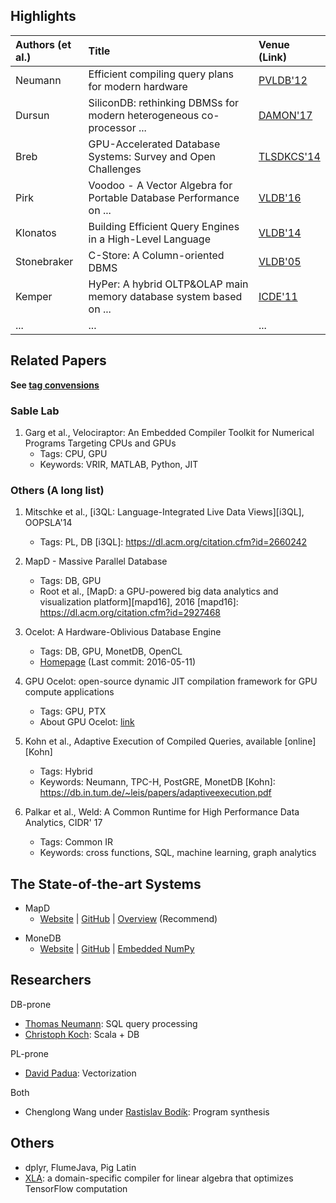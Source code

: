 
## Highlights

| Authors (et al.)  | Title                                                                          | Venue (Link)           |
| :---------------- | :----------------------------------------------------------------------------- | :--------------------- |
| Neumann           | Efficient compiling query plans for modern hardware                            | [PVLDB'12][Neumann12]  |
| Dursun            | SiliconDB: rethinking DBMSs for modern heterogeneous co-processor ...          | [DAMON'17][SiliconDB]  |
| Breb              | GPU-Accelerated Database Systems: Survey and Open Challenges                   | [TLSDKCS'14][GPUDB]    |
| Pirk              | Voodoo - A Vector Algebra for Portable Database Performance on ...             | [VLDB'16][Voodoo]      |
| Klonatos          | Building Efficient Query Engines in a High-Level Language                      | [VLDB'14][Klonatos14]  |
| Stonebraker       | C-Store: A Column-oriented DBMS                                                | [VLDB'05][CStore]      |
| Kemper            | HyPer: A hybrid OLTP&OLAP main memory database system based on ...             | [ICDE'11][Hyper11]     | 
| ...               | ...                                                                            | ...                    |

[Neumann12]: https://dl.acm.org/citation.cfm?id=2002940
[SiliconDB]: https://dl.acm.org/citation.cfm?id=3076124
[GPUDB]: https://link.springer.com/chapter/10.1007/978-3-662-45761-0_1
[Voodoo]: http://www.vldb.org/pvldb/vol9/p1707-pirk.pdf
[Klonatos14]: http://www.vldb.org/pvldb/vol7/p853-klonatos.pdf
[CStore]: http://www.vldb.org/archives/website/2005/program/paper/thu/p553-stonebraker.pdf
[Hyper11]: http://ieeexplore.ieee.org/document/5767867/

## Related Papers

**See [tag convensions](convensions.md)**

### Sable Lab

1. Garg et al., Velociraptor: An Embedded Compiler Toolkit for Numerical Programs Targeting CPUs and GPUs
    - Tags: CPU, GPU
    - Keywords: VRIR, MATLAB, Python, JIT

### Others (A long list)

1. Mitschke et al., [i3QL: Language-Integrated Live Data Views][i3QL], OOPSLA'14
    - Tags: PL, DB
[i3QL]: https://dl.acm.org/citation.cfm?id=2660242

1. MapD - Massive Parallel Database
    - Tags: DB, GPU
    - Root et al., [MapD: a GPU-powered big data analytics and visualization platform][mapd16], 2016
[mapd16]: https://dl.acm.org/citation.cfm?id=2927468

1. Ocelot: A Hardware-Oblivious Database Engine
    - Tags: DB, GPU, MonetDB, OpenCL
    - [Homepage](https://bitbucket.org/msaecker/monetdb-opencl) (Last commit: 2016-05-11)

1. GPU Ocelot: open-source dynamic JIT compilation framework for GPU compute applications
    - Tags: GPU, PTX
    - About GPU Ocelot: [link](http://gpuocelot.gatech.edu/about/)

1. Kohn et al., Adaptive Execution of Compiled Queries, available [online][Kohn]
    - Tags: Hybrid
    - Keywords: Neumann, TPC-H, PostGRE, MonetDB
[Kohn]: https://db.in.tum.de/~leis/papers/adaptiveexecution.pdf

1. Palkar et al., Weld: A Common Runtime for High Performance Data Analytics, CIDR' 17
    - Tags: Common IR
    - Keywords: cross functions, SQL, machine learning, graph analytics


## The State-of-the-art Systems

* MapD
    - [Website][mapd-website] | [GitHub][mapd-github] | [Overview][mapd-overview] (Recommend)

[mapd-website]: https://www.mapd.com/
[mapd-overview]: http://www.smallake.kr/wp-content/uploads/2014/09/mapd_overview.pdf
[mapd-github]: https://github.com/mapd/mapd-core

* MoneDB
    - [Website][monetdb-website] | [GitHub][monetdb-github] | [Embedded NumPy][monetdb-numpy]

[monetdb-website]: https://www.monetdb.org/Home
[monetdb-github]: https://github.com/MonetDB/MonetDB
[monetdb-numpy]: https://www.monetdb.org/blog/embedded-pythonnumpy-monetdb

## Researchers

DB-prone

- [Thomas Neumann](http://dblp.uni-trier.de/pers/hd/n/Neumann_0001:Thomas): SQL query processing
- [Christoph Koch](http://dblp.uni-trier.de/pers/hd/k/Koch_0001:Christoph): Scala + DB

PL-prone

- [David Padua](http://dblp.uni-trier.de/pers/hd/p/Padua:David_A=): Vectorization

Both

- Chenglong Wang under [Rastislav Bodík](http://dblp.uni-trier.de/pers/hd/b/Bod=iacute=k:Rastislav): Program synthesis

## Others

- dplyr, FlumeJava, Pig Latin
- [XLA](https://www.tensorflow.org/performance/xla/): a domain-specific compiler for linear algebra that optimizes TensorFlow computation


